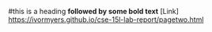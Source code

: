 #this is a heading
**followed by some bold text**
[Link] https://ivormyers.github.io/cse-15l-lab-report/pagetwo.html
